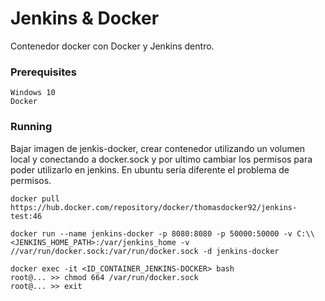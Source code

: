 # Jenkins & Docker

Contenedor docker con Docker y Jenkins dentro.

### Prerequisites

```
Windows 10
Docker
```

### Running

Bajar imagen de jenkis-docker, crear contenedor utilizando un volumen local y conectando a docker.sock y por ultimo cambiar los permisos para poder utilizarlo en jenkins. En ubuntu sería diferente el problema de permisos.

```
docker pull https://hub.docker.com/repository/docker/thomasdocker92/jenkins-test:46

docker run --name jenkins-docker -p 8080:8080 -p 50000:50000 -v C:\\<JENKINS_HOME_PATH>:/var/jenkins_home -v //var/run/docker.sock:/var/run/docker.sock -d jenkins-docker

docker exec -it <ID_CONTAINER_JENKINS-DOCKER> bash
root@... >> chmod 664 /var/run/docker.sock
root@... >> exit
```
